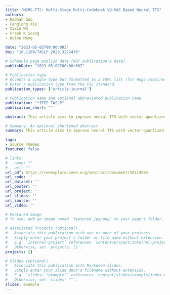 ```yaml
---
title: "MSMC-TTS: Multi-Stage Multi-Codebook VQ-VAE Based Neural TTS"
authors:
- Haohan Guo
- Fenglong Xie
- Xixin Wu
- Frank K Soong
- Helen Meng

date: "2023-05-02T00:00:00Z"
doi: "10.1109/TASLP.2023.3272470"

# Schedule page publish date (NOT publication's date).
publishDate: "2023-05-02T00:00:00Z"

# Publication type.
# Accepts a single type but formatted as a YAML list (for Hugo requirements).
# Enter a publication type from the CSL standard.
publication_types: ["article-journal"]

# Publication name and optional abbreviated publication name.
publication: "*IEEE TASLP"
publication_short: ""

abstract: This article aims to improve neural TTS with vector-quantized, compact speech representations. We propose a Vector-Quantized Variational AutoEncoder (VQ-VAE) based feature analyzer to encode acoustic features into sequences with different time resolutions, and quantize them with multiple VQ codebooks to form the Multi-Stage Multi-Codebook Representation (MSMCR). The TTS system, MSMC-TTS, is proposed to predict better speech via this representation. In prediction, the multi-stage predictor is trained to map the input text sequence to MSMCRs in stages, by minimizing Euclidean distance and “triplet loss”. In synthesis, the neural vocoder converts ground-truth or predicted MSMCRs into speech waveforms. The proposed system is trained with single-speaker TTS datasets and tested in various scenarios for comprehensive evaluation. In TTS evaluation, MSMC-TTS obtains MOS of 4.34 and 4.10 on English and Chinese datasets, which significantly outperforms VITS with scores of 3.78 and 3.90. Meanwhile, compared with Mel-Spectrograms, the domain discrepancy between prediction and ground truth is lower in MSMCRs with the higher Domain-classification Error Rate (DER). Furthermore, this system shows lower modeling complexity and data size requirements, preserving excellent performance even with fewer model parameters or training data. The noticeable improvement in analysis-synthesis and TTS from multiple codebooks and stages also validate them as vital components in seeking a more profitable speech representation and building high-performance neural TTS.

# Summary. An optional shortened abstract.
summary: This article aims to improve neural TTS with vector-quantized, compact speech representations. We propose a Vector-Quantized Variational AutoEncoder (VQ-VAE) based feature analyzer to encode acoustic features into sequences with different time resolutions, and quantize them with multiple VQ codebooks to form the Multi-Stage Multi-Codebook Representation (MSMCR). The TTS system, MSMC-TTS, is proposed to predict better speech via this representation. In prediction, the multi-stage predictor is trained to map the input text sequence to MSMCRs in stages, by minimizing Euclidean distance and “triplet loss”. In synthesis, the neural vocoder converts ground-truth or predicted MSMCRs into speech waveforms. The proposed system is trained with single-speaker TTS datasets and tested in various scenarios for comprehensive evaluation. In TTS evaluation, MSMC-TTS obtains MOS of 4.34 and 4.10 on English and Chinese datasets, which significantly outperforms VITS with scores of 3.78 and 3.90. Meanwhile, compared with Mel-Spectrograms, the domain discrepancy between prediction and ground truth is lower in MSMCRs with the higher Domain-classification Error Rate (DER). Furthermore, this system shows lower modeling complexity and data size requirements, preserving excellent performance even with fewer model parameters or training data. The noticeable improvement in analysis-synthesis and TTS from multiple codebooks and stages also validate them as vital components in seeking a more profitable speech representation and building high-performance neural TTS.

tags:
- Source Themes
featured: false

# links:
# - name: ""
#   url: ""
url_pdf: https://ieeexplore.ieee.org/abstract/document/10114504
url_code: ''
url_dataset: ''
url_poster: ''
url_project: ''
url_slides: ''
url_source: ''
url_video: ''

# Featured image
# To use, add an image named `featured.jpg/png` to your page's folder. 

# Associated Projects (optional).
#   Associate this publication with one or more of your projects.
#   Simply enter your project's folder or file name without extension.
#   E.g. `internal-project` references `content/project/internal-project/index.md`.
#   Otherwise, set `projects: []`.
projects: []

# Slides (optional).
#   Associate this publication with Markdown slides.
#   Simply enter your slide deck's filename without extension.
#   E.g. `slides: "example"` references `content/slides/example/index.md`.
#   Otherwise, set `slides: ""`.
slides: example
---
```

